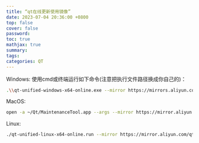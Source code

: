 ```yaml
---
title: “qt在线更新使用镜像”
date: 2023-07-04 20:36:00 +0800
top: false
cover: false
password:
toc: true
mathjax: true
summary:
tags:
categories: QT
---
```

Windows:
使用cmd或终端运行如下命令(注意把执行文件路径换成你自己的)：
```bash
.\\qt-unified-windows-x64-online.exe --mirror https://mirrors.aliyun.com/qt
```
MacOS:
```bash
open -a ~/Qt/MaintenanceTool.app --args --mirror https://mirror.aliyun.com/qt
```

Linux:
```bash
./qt-unified-linux-x64-online.run --mirror https://mirror.aliyun.com/qt
```
